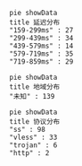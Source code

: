 
```mermaid
pie showData
title 延迟分布
"159-299ms" : 27
"299-439ms" : 34
"439-579ms" : 14
"579-719ms" : 35
"719-859ms" : 29
```
```mermaid
pie showData
title 地域分布
"未知" : 139
```
```mermaid
pie showData
title 协议分布
"ss" : 98
"vless" : 33
"trojan" : 6
"http" : 2
```